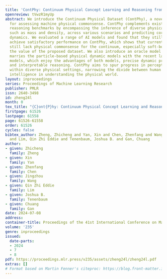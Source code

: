 ```yaml
---
title: 'ContPhy: Continuum Physical Concept Learning and Reasoning from Videos'
openreview: tVwzR1myUp
abstract: We introduce the Continuum Physical Dataset (ContPhy), a novel benchmark
  for assessing machine physical commonsense. ContPhy complements existing physical
  reasoning benchmarks by encompassing the inference of diverse physical properties,
  such as mass and density, across various scenarios and predicting corresponding
  dynamics. We evaluated a range of AI models and found that they still struggle to
  achieve satisfactory performance on ContPhy, which shows that current AI models
  still lack physical commonsense for the continuum, especially soft-bodies, and illustrates
  the value of the proposed dataset. We also introduce an oracle model (ContPRO) that
  marries the particle-based physical dynamic models with the recent large language
  models, which enjoy the advantages of both models, precise dynamic predictions,
  and interpretable reasoning. ContPhy aims to spur progress in perception and reasoning
  within diverse physical settings, narrowing the divide between human and machine
  intelligence in understanding the physical world.
layout: inproceedings
series: Proceedings of Machine Learning Research
publisher: PMLR
issn: 2640-3498
id: zheng24l
month: 0
tex_title: "{C}ont{P}hy: Continuum Physical Concept Learning and Reasoning from Videos"
firstpage: 61526
lastpage: 61558
page: 61526-61558
order: 61526
cycles: false
bibtex_author: Zheng, Zhicheng and Yan, Xin and Chen, Zhenfang and Wang, Jingzhou
  and Lim, Qin Zhi Eddie and Tenenbaum, Joshua B. and Gan, Chuang
author:
- given: Zhicheng
  family: Zheng
- given: Xin
  family: Yan
- given: Zhenfang
  family: Chen
- given: Jingzhou
  family: Wang
- given: Qin Zhi Eddie
  family: Lim
- given: Joshua B.
  family: Tenenbaum
- given: Chuang
  family: Gan
date: 2024-07-08
address:
container-title: Proceedings of the 41st International Conference on Machine Learning
volume: '235'
genre: inproceedings
issued:
  date-parts:
  - 2024
  - 7
  - 8
pdf: https://proceedings.mlr.press/v235/assets/zheng24l/zheng24l.pdf
extras: []
# Format based on Martin Fenner's citeproc: https://blog.front-matter.io/posts/citeproc-yaml-for-bibliographies/
---
```

